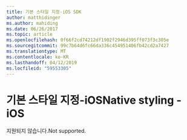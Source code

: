 ```yaml
---
title: 기본 스타일 지정-iOS SDK
author: matthidinger
ms.author: mahiding
ms.date: 06/26/2017
ms.topic: article
ms.openlocfilehash: 0f66f2cd74212df1902f2946d395ff073f3c305e
ms.sourcegitcommit: 99c7b64d6fc66da336c454951406fb42cd2a7427
ms.translationtype: MT
ms.contentlocale: ko-KR
ms.lasthandoff: 04/12/2019
ms.locfileid: "59553305"
---
```

# <a name="native-styling---ios"></a><span data-ttu-id="2d5c6-102">기본 스타일 지정-iOS</span><span class="sxs-lookup"><span data-stu-id="2d5c6-102">Native styling - iOS</span></span>

<span data-ttu-id="2d5c6-103">지원되지 않습니다.</span><span class="sxs-lookup"><span data-stu-id="2d5c6-103">Not supported.</span></span>